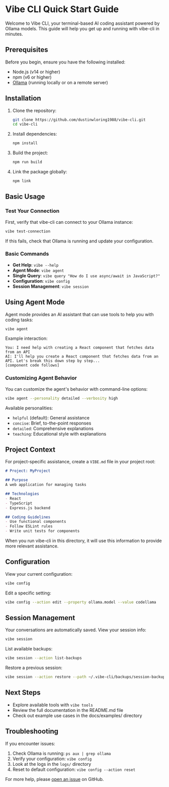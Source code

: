 # Vibe CLI Quick Start Guide

Welcome to Vibe CLI, your terminal-based AI coding assistant powered by Ollama models. This guide will help you get up and running with vibe-cli in minutes.

## Prerequisites

Before you begin, ensure you have the following installed:
- Node.js (v14 or higher)
- npm (v6 or higher)
- [Ollama](https://ollama.ai) (running locally or on a remote server)

## Installation

1. Clone the repository:
   ```bash
   git clone https://github.com/dustinwloring1988/vibe-cli.git
   cd vibe-cli
   ```

2. Install dependencies:
   ```bash
   npm install
   ```

3. Build the project:
   ```bash
   npm run build
   ```

4. Link the package globally:
   ```bash
   npm link
   ```

## Basic Usage

### Test Your Connection

First, verify that vibe-cli can connect to your Ollama instance:

```bash
vibe test-connection
```

If this fails, check that Ollama is running and update your configuration.

### Basic Commands

- **Get Help**: `vibe --help`
- **Agent Mode**: `vibe agent`
- **Single Query**: `vibe query "How do I use async/await in JavaScript?"`
- **Configuration**: `vibe config`
- **Session Management**: `vibe session`

## Using Agent Mode

Agent mode provides an AI assistant that can use tools to help you with coding tasks:

```bash
vibe agent
```

Example interaction:
```
You: I need help with creating a React component that fetches data from an API
AI: I'll help you create a React component that fetches data from an API. Let's break this down step by step...
[component code follows]
```

### Customizing Agent Behavior

You can customize the agent's behavior with command-line options:

```bash
vibe agent --personality detailed --verbosity high
```

Available personalities:
- `helpful` (default): General assistance
- `concise`: Brief, to-the-point responses
- `detailed`: Comprehensive explanations
- `teaching`: Educational style with explanations

## Project Context

For project-specific assistance, create a `VIBE.md` file in your project root:

```markdown
# Project: MyProject

## Purpose
A web application for managing tasks

## Technologies
- React
- TypeScript
- Express.js backend

## Coding Guidelines
- Use functional components
- Follow ESLint rules
- Write unit tests for components
```

When you run vibe-cli in this directory, it will use this information to provide more relevant assistance.

## Configuration

View your current configuration:

```bash
vibe config
```

Edit a specific setting:

```bash
vibe config --action edit --property ollama.model --value codellama
```

## Session Management

Your conversations are automatically saved. View your session info:

```bash
vibe session
```

List available backups:

```bash
vibe session --action list-backups
```

Restore a previous session:

```bash
vibe session --action restore --path ~/.vibe-cli/backups/session-backup-2025-03-10T12-34-56.json
```

## Next Steps

- Explore available tools with `vibe tools`
- Review the full documentation in the README.md file
- Check out example use cases in the docs/examples/ directory

## Troubleshooting

If you encounter issues:

1. Check Ollama is running: `ps aux | grep ollama`
2. Verify your configuration: `vibe config`
3. Look at the logs in the `logs/` directory
4. Reset to default configuration: `vibe config --action reset`

For more help, please [open an issue](https://github.com/dustinwloring1988/vibe-cli/issues) on GitHub. 